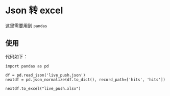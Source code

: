 # Json 转 excel

这里需要用到 `pandas`

## 使用

代码如下：

```
import pandas as pd

df = pd.read_json('live_push.json')
nextdf = pd.json_normalize(df.to_dict(), record_path=['hits', 'hits'])

nextdf.to_excel("live_push.xlsx")
```

